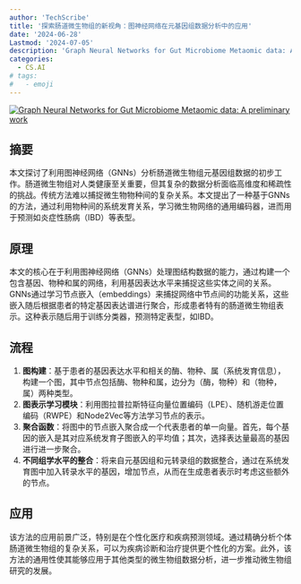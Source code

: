 ```yaml
---
author: 'TechScribe'
title: '探索肠道微生物组的新视角：图神经网络在元基因组数据分析中的应用'
date: '2024-06-28'
Lastmod: '2024-07-05'
description: 'Graph Neural Networks for Gut Microbiome Metaomic data: A preliminary work'
categories:
  - CS.AI
# tags:
#   - emoji
---
```


[![Graph Neural Networks for Gut Microbiome Metaomic data: A preliminary work](https://arxiv-research-1301205113.cos.ap-guangzhou.myqcloud.com/images/2407.00142v1.pdf_0.jpg)](https://arxiv.org/abs/2407.00142v1)

## 摘要

本文探讨了利用图神经网络（GNNs）分析肠道微生物组元基因组数据的初步工作。肠道微生物组对人类健康至关重要，但其复杂的数据分析面临高维度和稀疏性的挑战。传统方法难以捕捉微生物物种间的复杂关系。本文提出了一种基于GNNs的方法，通过利用物种间的系统发育关系，学习微生物网络的通用编码器，进而用于预测如炎症性肠病（IBD）等表型。<!--more-->

## 原理

本文的核心在于利用图神经网络（GNNs）处理图结构数据的能力，通过构建一个包含基因、物种和属的网络，利用基因表达水平来捕捉这些实体之间的关系。GNNs通过学习节点嵌入（embeddings）来捕捉网络中节点间的功能关系，这些嵌入随后根据患者的特定基因表达谱进行聚合，形成患者特有的肠道微生物组表示。这种表示随后用于训练分类器，预测特定表型，如IBD。

## 流程

1. **图构建**：基于患者的基因表达水平和相关的酶、物种、属（系统发育信息），构建一个图，其中节点包括酶、物种和属，边分为（酶，物种）和（物种，属）两种类型。
2. **图表示学习模块**：利用图拉普拉斯特征向量位置编码（LPE）、随机游走位置编码（RWPE）和Node2Vec等方法学习节点的表示。
3. **聚合函数**：将图中的节点嵌入聚合成一个代表患者的单一向量。首先，每个基因的嵌入是其对应系统发育子图嵌入的平均值；其次，选择表达量最高的基因进行进一步聚合。
4. **不同组学水平的整合**：将来自元基因组和元转录组的数据整合，通过在系统发育图中加入转录水平的基因，增加节点，从而在生成患者表示时考虑这些额外的节点。

## 应用

该方法的应用前景广泛，特别是在个性化医疗和疾病预测领域。通过精确分析个体肠道微生物组的复杂关系，可以为疾病诊断和治疗提供更个性化的方案。此外，该方法的通用性使其能够应用于其他类型的微生物组数据分析，进一步推动微生物组研究的发展。
